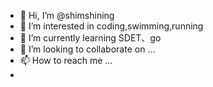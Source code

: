 - 👋 Hi, I’m @shimshining
- 👀 I’m interested in coding,swimming,running
- 🌱 I’m currently learning SDET、go
- 💞️ I’m looking to collaborate on ...
- 📫 How to reach me ...
- 
<!---
ShimShining/ShimShining is a ✨ special ✨ repository because its `README.md` (this file) appears on your GitHub profile.
You can click the Preview link to take a look at your changes.
--->
